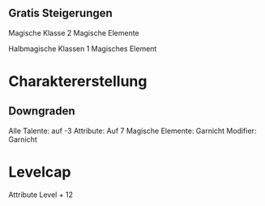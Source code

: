 ## Gratis Steigerungen
Magische Klasse
2 Magische Elemente

Halbmagische Klassen
1 Magisches Element

# Charaktererstellung
## Downgraden
Alle Talente: auf -3
Attribute: Auf 7
Magische Elemente: Garnicht
Modifier: Garnicht

# Levelcap
Attribute Level + 12